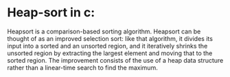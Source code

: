 # Heap-sort in c:
Heapsort is a comparison-based sorting algorithm.
Heapsort can be thought of as an improved selection sort: like that algorithm, it divides its input into a sorted and an unsorted region, and it iteratively shrinks the unsorted region by extracting the largest element and moving that to the sorted region. 
The improvement consists of the use of a heap data structure rather than a linear-time search to find the maximum.
